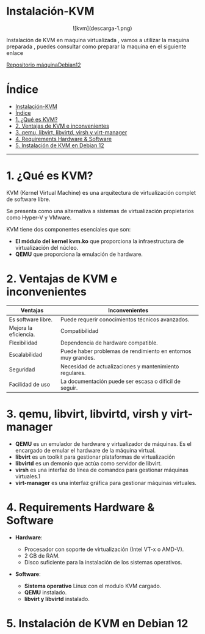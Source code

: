 # Instalación-KVM

<p align="center">
![kvm](descarga-1.png)
</p>

Instalación de KVM en maquina virtualizada , vamos a utilizar la maquina preparada , puedes consultar como preparar la maquina en el siguiente enlace 


[Repositorio máquinaDebian12](https://github.com/AdrianCE94/maquinaDebian12) <a href="https://github.com/AdrianCE94/maquinaDebian12" target="_blank"></a>





# Índice
- [Instalación-KVM](#instalación-kvm)
- [Índice](#índice)
- [1. ¿Qué es KVM?](#1-qué-es-kvm)
- [2. Ventajas de KVM e inconvenientes](#2-ventajas-de-kvm-e-inconvenientes)
- [3. qemu, libvirt, libvirtd, virsh y virt-manager](#3-qemu-libvirt-libvirtd-virsh-y-virt-manager)
- [4. Requirements Hardware \& Software](#4-requirements-hardware--software)
- [5. Instalación de KVM en Debian 12](#5-instalación-de-kvm-en-debian-12)
---
# 1. ¿Qué es KVM?

KVM (Kernel Virtual Machine) es una arquitectura de virtualización complet de software libre.

Se presenta como una alternativa a sistemas de virtualización propietarios como Hyper-V y VMware. 

KVM tiene dos componentes esenciales que son:
- **El módulo del kernel kvm.ko** que proporciona la infraestructura de virtualización del núcleo.
- **QEMU** que proporciona la emulación de hardware.

# 2. Ventajas de KVM e inconvenientes

| **Ventajas**                   | **Inconvenientes**              |
|--------------------------------|---------------------------------|
| Es software libre.             | Puede requerir conocimientos técnicos avanzados. |
| Mejora la eficiencia.          | Compatibilidad|
| Flexibilidad                   | Dependencia de hardware compatible. |
| Escalabilidad                  | Puede haber problemas de rendimiento en entornos muy grandes. |
| Seguridad                      | Necesidad de actualizaciones y mantenimiento regulares. |
| Facilidad de uso               | La documentación puede ser escasa o difícil de seguir. |

# 3. qemu, libvirt, libvirtd, virsh y virt-manager

- **QEMU** es un emulador de hardware y virtualizador de máquinas. Es el encargado de emular el hardware de la máquina virtual.
- **libvirt** es un toolkit para gestionar plataformas de virtualización 
- **libvirtd** es un demonio que actúa como servidor de libvirt.
- **virsh** es una interfaz de línea de comandos para gestionar máquinas virtuales.1
- **virt-manager** es una interfaz gráfica para gestionar máquinas virtuales.


# 4. Requirements Hardware & Software

- **Hardware**:
  - Procesador con soporte de virtualización (Intel VT-x o AMD-V).
  - 2 GB de RAM.
  - Disco suficiente para la instalación de los sistemas operativos.

- **Software**:
  - **Sistema operativo** Linux con el modulo KVM cargado.
  - **QEMU** instalado.
  - **libvirt y libvirtd** instalado.

# 5. Instalación de KVM en Debian 12	

